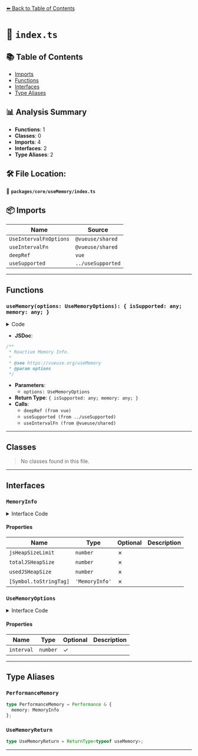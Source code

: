 [⬅️ Back to Table of Contents](../../../index.md)

# 📄 `index.ts`

## 📚 Table of Contents

- [Imports](#imports)
- [Functions](#functions)
- [Interfaces](#interfaces)
- [Type Aliases](#type-aliases)

## 📊 Analysis Summary

- **Functions**: 1
- **Classes**: 0
- **Imports**: 4
- **Interfaces**: 2
- **Type Aliases**: 2

## 🛠️ File Location:
📂 **`packages/core/useMemory/index.ts`**

## 📦 Imports

| Name | Source |
|------|--------|
| `UseIntervalFnOptions` | `@vueuse/shared` |
| `useIntervalFn` | `@vueuse/shared` |
| `deepRef` | `vue` |
| `useSupported` | `../useSupported` |


---

## Functions

### `useMemory(options: UseMemoryOptions): { isSupported: any; memory: any; }`

<details><summary>Code</summary>

```ts
export function useMemory(options: UseMemoryOptions = {}) {
  const memory = deepRef<MemoryInfo>()
  const isSupported = useSupported(() => typeof performance !== 'undefined' && 'memory' in performance)

  if (isSupported.value) {
    const { interval = 1000 } = options
    useIntervalFn(() => {
      memory.value = (performance as PerformanceMemory).memory
    }, interval, { immediate: options.immediate, immediateCallback: options.immediateCallback })
  }

  return { isSupported, memory }
}
```
</details>

- **JSDoc**:
```ts
/**
 * Reactive Memory Info.
 *
 * @see https://vueuse.org/useMemory
 * @param options
 */
```

- **Parameters**:
  - `options: UseMemoryOptions`
- **Return Type**: `{ isSupported: any; memory: any; }`
- **Calls**:
  - `deepRef (from vue)`
  - `useSupported (from ../useSupported)`
  - `useIntervalFn (from @vueuse/shared)`

---

## Classes

> No classes found in this file.


---

## Interfaces

### `MemoryInfo`

<details><summary>Interface Code</summary>

```ts
export interface MemoryInfo {
  /**
   * The maximum size of the heap, in bytes, that is available to the context.
   */
  readonly jsHeapSizeLimit: number
  /**
   *  The total allocated heap size, in bytes.
   */
  readonly totalJSHeapSize: number
  /**
   * The currently active segment of JS heap, in bytes.
   */
  readonly usedJSHeapSize: number

  [Symbol.toStringTag]: 'MemoryInfo'
}
```
</details>

#### Properties

| Name | Type | Optional | Description |
|------|------|----------|-------------|
| `jsHeapSizeLimit` | `number` | ✗ |  |
| `totalJSHeapSize` | `number` | ✗ |  |
| `usedJSHeapSize` | `number` | ✗ |  |
| `[Symbol.toStringTag]` | `'MemoryInfo'` | ✗ |  |

### `UseMemoryOptions`

<details><summary>Interface Code</summary>

```ts
export interface UseMemoryOptions extends UseIntervalFnOptions {
  interval?: number
}
```
</details>

#### Properties

| Name | Type | Optional | Description |
|------|------|----------|-------------|
| `interval` | `number` | ✓ |  |


---

## Type Aliases

### `PerformanceMemory`

```ts
type PerformanceMemory = Performance & {
  memory: MemoryInfo
};
```

### `UseMemoryReturn`

```ts
type UseMemoryReturn = ReturnType<typeof useMemory>;
```


---